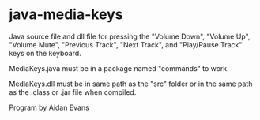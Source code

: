 # java-media-keys
Java source file and dll file for pressing the "Volume Down", "Volume Up", "Volume Mute", "Previous Track", "Next Track", and "Play/Pause Track" keys on the keyboard.

MediaKeys.java must be in a package named "commands" to work.

MediaKeys.dll must be in same path as the "src" folder or in the same path as the .class or .jar file when compiled.


Program by Aidan Evans
